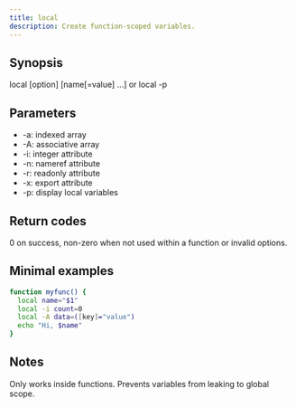 ```yaml
---
title: local
description: Create function-scoped variables.
---
```


## Synopsis
local [option] [name[=value] ...] or local -p

## Parameters
- -a: indexed array
- -A: associative array
- -i: integer attribute
- -n: nameref attribute
- -r: readonly attribute
- -x: export attribute
- -p: display local variables

## Return codes
0 on success, non-zero when not used within a function or invalid options.

## Minimal examples
```bash
function myfunc() {
  local name="$1"
  local -i count=0
  local -A data=([key]="value")
  echo "Hi, $name"
}
```

## Notes
Only works inside functions. Prevents variables from leaking to global scope.

